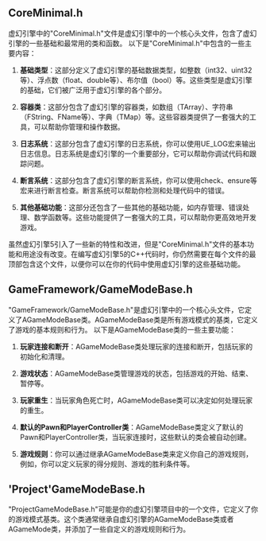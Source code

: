 ## CoreMinimal.h
虚幻引擎中的"CoreMinimal.h"文件是虚幻引擎中的一个核心头文件，包含了虚幻引擎的一些基础和最常用的类和函数。
以下是"CoreMinimal.h"中包含的一些主要内容：
1. **基础类型**：这部分定义了虚幻引擎的基础数据类型，如整数（int32、uint32等）、浮点数（float、double等）、布尔值（bool）等。这些类型是虚幻引擎的基础，它们被广泛用于虚幻引擎的各个部分。
    
2. **容器类**：这部分包含了虚幻引擎的容器类，如数组（TArray）、字符串（FString、FName等）、字典（TMap）等。这些容器类提供了一套强大的工具，可以帮助你管理和操作数据。
    
3. **日志系统**：这部分包含了虚幻引擎的日志系统，你可以使用UE_LOG宏来输出日志信息。日志系统是虚幻引擎的一个重要部分，它可以帮助你调试代码和跟踪问题。
    
4. **断言系统**：这部分包含了虚幻引擎的断言系统，你可以使用check、ensure等宏来进行断言检查。断言系统可以帮助你检测和处理代码中的错误。
    
5. **其他基础功能**：这部分还包含了一些其他的基础功能，如内存管理、错误处理、数学函数等。这些功能提供了一套强大的工具，可以帮助你更高效地开发游戏。
    

虽然虚幻引擎5引入了一些新的特性和改进，但是"CoreMinimal.h"文件的基本功能和用途没有改变。在编写虚幻引擎5的C++代码时，你仍然需要在每个文件的最顶部包含这个文件，以便你可以在你的代码中使用虚幻引擎的这些基础功能。
## GameFramework/GameModeBase.h
"GameFramework/GameModeBase.h"是虚幻引擎中的一个核心头文件，它定义了AGameModeBase类。AGameModeBase类是所有游戏模式的基类，它定义了游戏的基本规则和行为。
以下是AGameModeBase类的一些主要功能：

1. **玩家连接和断开**：AGameModeBase类处理玩家的连接和断开，包括玩家的初始化和清理。
    
2. **游戏状态**：AGameModeBase类管理游戏的状态，包括游戏的开始、结束、暂停等。
    
3. **玩家重生**：当玩家角色死亡时，AGameModeBase类可以决定如何处理玩家的重生。
    
4. **默认的Pawn和PlayerController类**：AGameModeBase类定义了默认的Pawn和PlayerController类，当玩家连接时，这些默认的类会被自动创建。
    
5. **游戏规则**：你可以通过继承AGameModeBase类来定义你自己的游戏规则，例如，你可以定义玩家的得分规则、游戏的胜利条件等。
## 'Project'GameModeBase.h
"ProjectGameModeBase.h"可能是你的虚幻引擎项目中的一个文件，它定义了你的游戏模式基类。这个类通常继承自虚幻引擎的AGameModeBase类或者AGameMode类，并添加了一些自定义的游戏规则和行为。